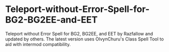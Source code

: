 # Teleport-without-Error-Spell-for-BG2-BG2EE-and-EET
Teleport without Error Spell for BG2, BG2EE, and EET by Razfallow and updated by others.  The latest version uses OlvynChuru's Class Spell Tool to aid with intermod compatibility.
